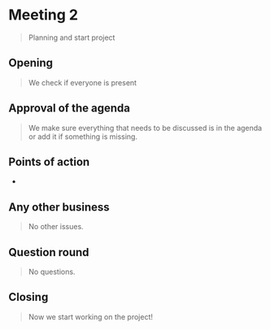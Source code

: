 # Meeting 2
> Planning and start project

## Opening
> We check if everyone is present

## Approval of the agenda
> We make sure everything that needs to be discussed is in the agenda or add it if something is missing.

## Points of action

 -

## Any other business
> No other issues.
## Question round
> No questions.

## Closing
> Now we start working on the project!